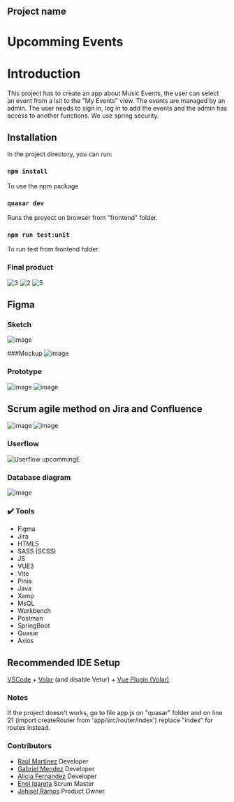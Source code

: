 ## Project name
# Upcomming Events

# Introduction

This project has to create an app about Music Events, the user can select an event from a lsit to the "My Events" view. The events are managed by an admin. The user needs to sign in, log in to add the events and the admin has access to another functions. We use spring security.     

## Installation

In the project directory, you can run:

###  `npm install`

To use the npm package

### `quasar dev`

Runs the proyect on browser from "frontend" folder.

### `npm run test:unit`
To run test from frontend folder.

### Final product

![3](https://user-images.githubusercontent.com/117633735/225766671-a93b05e9-bd47-45af-98b7-3aff1cb7131c.png)
![2](https://user-images.githubusercontent.com/117633735/225766752-b0118c65-7e21-44df-98c6-b69051ad690e.png)
![5](https://user-images.githubusercontent.com/117633735/225766809-ffc79384-a6c8-4e38-90aa-746ceccd705a.png)

## Figma 
### Sketch
![image](https://user-images.githubusercontent.com/117633735/225768126-5789a8a6-eb24-4e8f-8cd0-2602f2c03c56.png)

###Mockup
![image](https://user-images.githubusercontent.com/117633735/225768366-95436c7b-7fc6-41be-b519-6f2386e0d3f2.png)

### Prototype
![image](https://user-images.githubusercontent.com/117633735/225768521-0ea1e164-1e7f-4b89-9186-31f9167abf19.png)
![image](https://user-images.githubusercontent.com/117633735/225847918-9ed740d0-2792-4719-9b8b-42b2e42c49d6.png)

## Scrum agile method on Jira and Confluence
![image](https://user-images.githubusercontent.com/117633735/225769315-397feefa-660f-4f19-bb21-e811cf630721.png)
![image](https://user-images.githubusercontent.com/117633735/225769612-782b26cb-e273-463f-b939-233183008e40.png)

### Userflow
![Userflow upcommingE](https://user-images.githubusercontent.com/117633735/225780283-b3a41d5d-e7d8-4c76-b971-3676f1b61595.PNG)

### Database diagram
![image](https://user-images.githubusercontent.com/117633735/225780407-2132a53a-1b3c-47be-a33c-621c6d648a51.png)

### :heavy_check_mark: Tools

- Figma
- Jira
- HTML5
- SASS (SCSS)
- JS
- VUE3
- Vite
- Pinia
- Java
- Xamp
- MsQL
- Workbench
- Postman
- SpringBoot
- Quasar
- Axios

## Recommended IDE Setup

[VSCode](https://code.visualstudio.com/) + [Volar](https://marketplace.visualstudio.com/items?itemName=Vue.volar) (and disable Vetur) + [Vue Plugin (Volar)](https://marketplace.visualstudio.com/items?itemName=Vue.vscode-vue-plugin).

### Notes
If the project doesn't works, go to file app.js on "quasar" folder and on line 21 (import createRouter from 'app/src/router/index') replace "index" for routes instead.

### Contributors

- [Raúl Martínez](https://github.com/RaulMartinezF5) Developer
- [Gabriel Mendez](https://github.com/GabriMF) Developer
- [Alicia Fernandez](https://github.com/alcfdez) Developer
- [Enol Igareta](https://github.com/EnolCode) Scrum Master
- [Jehisel Ramos](https://github.com/JehiselRuth) Product Owner
